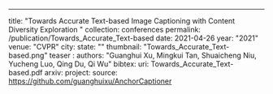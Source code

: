 ---
title: "Towards Accurate Text-based Image Captioning with Content Diversity Exploration "
collection: conferences
permalink: /publication/Towards_Accurate_Text-based
date: 2021-04-26
year: "2021"
venue: "CVPR"
city: 
state: ""
thumbnail: "Towards_Accurate_Text-based.png"
teaser :
authors: "Guanghui Xu, Mingkui Tan, Shuaicheng Niu, Yucheng Luo, Qing Du, Qi Wu"
bibtex: 
uri: Towards_Accurate_Text-based.pdf
arxiv: 
project:
source: https://github.com/guanghuixu/AnchorCaptioner

